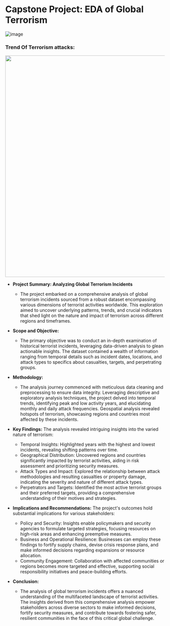 # Capstone Project: EDA of Global Terrorism

![image](https://github.com/Sarthaksaraf96/Analysing-Global-Terrorism-Dataset/assets/132260196/31affaf0-5878-442e-a713-be8dbad9c487)
























### Trend Of Terrorism attacks:

<img src="https://github.com/Sarthaksaraf96/Analysing-Global-Terrorism-Dataset/assets/132260196/e29df213-351f-4f04-9d46-863cc936d856" width="700" />


* **Project Summary: Analyzing Global Terrorism Incidents**
  - The project embarked on a comprehensive analysis of global terrorism incidents sourced from a robust dataset encompassing various dimensions of terrorist activities worldwide. This exploration aimed to uncover underlying patterns, trends, and crucial indicators that shed light on the nature and impact of terrorism across different regions and timeframes.

* **Scope and Objective:**
  - The primary objective was to conduct an in-depth examination of historical terrorist incidents, leveraging data-driven analysis to glean actionable insights. The dataset contained a wealth of information ranging from temporal details such as incident dates, locations, and attack types to specifics about casualties, targets, and perpetrating groups.

* **Methodology:**
  - The analysis journey commenced with meticulous data cleaning and preprocessing to ensure data integrity. Leveraging descriptive and exploratory analysis techniques, the project delved into temporal trends, identifying peak and low activity years, and elucidating monthly and daily attack frequencies. Geospatial analysis revealed hotspots of terrorism, showcasing regions and countries most affected by these incidents.

* **Key Findings:** The analysis revealed intriguing insights into the varied nature of terrorism:

  - Temporal Insights: Highlighted years with the highest and lowest incidents, revealing shifting patterns over time.
  - Geographical Distribution: Uncovered regions and countries significantly impacted by terrorist activities, aiding in risk assessment and prioritizing security measures.
  - Attack Types and Impact: Explored the relationship between attack methodologies and resulting casualties or property damage, indicating the severity and nature of different attack types.
  - Perpetrators and Targets: Identified the most active terrorist groups and their preferred targets, providing a comprehensive understanding of their motives and strategies.
* **Implications and Recommendations:** The project's outcomes hold substantial implications for various stakeholders:

  - Policy and Security: Insights enable policymakers and security agencies to formulate targeted strategies, focusing resources on high-risk areas and enhancing preemptive measures.
  - Business and Operational Resilience: Businesses can employ these findings to fortify supply chains, devise crisis response plans, and make informed decisions regarding expansions or resource allocation.
  - Community Engagement: Collaboration with affected communities or regions becomes more targeted and effective, supporting social responsibility initiatives and peace-building efforts.

* **Conclusion:**
  - The analysis of global terrorism incidents offers a nuanced understanding of the multifaceted landscape of terrorist activities. The insights derived from this comprehensive analysis empower stakeholders across diverse sectors to make informed decisions, fortify security measures, and contribute towards fostering safer, resilient communities in the face of this critical global challenge.
